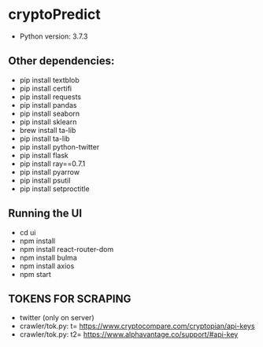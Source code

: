 # cryptoPredict
* Python version:   3.7.3

## Other dependencies: 
* pip install textblob
* pip install certifi
* pip install requests
* pip install pandas
* pip install seaborn
* pip install sklearn
* brew install ta-lib 
* pip install ta-lib
* pip install python-twitter
* pip install flask
* pip install ray==0.7.1
* pip install pyarrow
* pip install psutil
* pip install setproctitle

## Running the UI
* cd ui
* npm install
* npm install react-router-dom
* npm install bulma
* npm install axios
* npm start


## TOKENS FOR SCRAPING
* twitter (only on server)
* crawler/tok.py: t=  https://www.cryptocompare.com/cryptopian/api-keys
* crawler/tok.py: t2= https://www.alphavantage.co/support/#api-key
